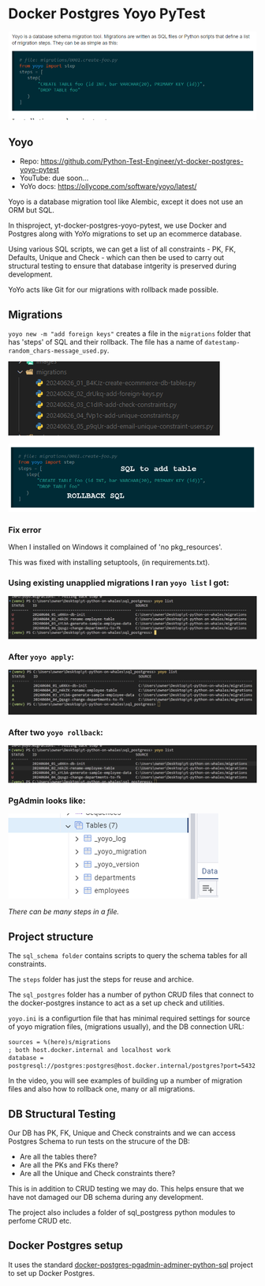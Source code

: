 # Docker Postgres Yoyo PyTest

![YoYo](../images/yoyo.png 'YoYo')

## Yoyo

- Repo: https://github.com/Python-Test-Engineer/yt-docker-postgres-yoyo-pytest
- YouTube: due soon...
- YoYo docs: https://ollycope.com/software/yoyo/latest/

Yoyo is a database migration tool like Alembic, except it does not use an ORM but SQL.

In thisproject, yt-docker-postgres-yoyo-pytest, we use Docker and Postgres along with YoYo migrations to set up an ecommerce database. 

Using various SQL scripts, we can get a list of all constraints - PK, FK, Defaults, Unique and Check - which can then be used to carry out structural testing to ensure that database intgerity is preserved during development.

YoYo acts like Git for our migrations with rollback made possible.

## Migrations

`yoyo new -m "add foreign keys"` creates a file in the `migrations` folder that has 'steps' of SQL and their rollback. The file has a name of `datestamp-random_chars-message_used.py`.

![MIGRATIONS](../images/yoyo-migrations-folder.png  "Migrations")


![STEPS](../images/yoyo-steps.png  "steps")


### Fix error

When I installed on Windows it complained of 'no pkg_resources'.

This was fixed with installing setuptools, (in requirements.txt).

### Using existing unapplied migrations I ran `yoyo list` I got:

![Initial](../images/yoyo-initial.png 'YoYo')

### After `yoyo apply`:

![First Apply](../images/yoyo-list-after-apply.png 'YoYo')

### After two `yoyo rollback`:

![Two Rollbacks](../images/yoyo-list-after-two-rollbacks.png 'YoYo')

### PgAdmin looks like:

![PgAdmin](../images/yoyo-pgadmin.png 'YoYo')

*There can be many steps in a file.*

## Project structure

The `sql_schema folder` contains scripts to query the schema tables for all constraints.

The `steps` folder has just the steps for reuse and archice.

The `sql_postgres` folder has a number of python CRUD files that connect to the docker-postgres instance to act as a set up check and utilities.

`yoyo.ini` is a configurtion file that has minimal required settings for source of yoyo migration files, (migrations usually), and the DB connection URL:

```
sources = %(here)s/migrations
; both host.docker.internal and localhost work
database = postgresql://postgres:postgres@host.docker.internal/postgres?port=5432
```

In the video, you will see examples of building up a number of migration files and also how to rollback one, many or all migrations.

## DB Structural Testing

Our DB has PK, FK, Unique and Check constraints and we can access Postgres Schema to run tests on the strucure of the DB:

- Are all the tables there?
- Are all the PKs and FKs there?
- Are all the Unique and Check constraints there?

This is in addition to CRUD testing we may do. This helps ensure that we have not damaged our DB schema during any development.

The project also includes a folder of sql_postgress python modules to perfome CRUD etc.

## Docker Postgres setup

It uses the standard [docker-postgres-pgadmin-adminer-python-sql](https://github.com/Python-Test-Engineer/yt-docker-postgres-pgadmin-adminier-python-sql) project to set up Docker Postgres.

<br>